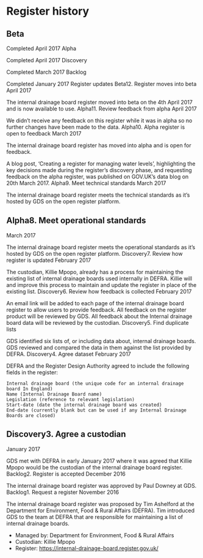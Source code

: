 # Register history
## Beta

Completed April 2017
Alpha

Completed April 2017
Discovery

Completed March 2017
Backlog

Completed January 2017
Register updates
Beta12. Register moves into beta
April 2017

The internal drainage board register moved into beta on the 4th April 2017 and is now available to use.
Alpha11. Review feedback from alpha
April 2017

We didn’t receive any feedback on this register while it was in alpha so no further changes have been made to the data.
Alpha10. Alpha register is open to feedback
March 2017

The internal drainage board register has moved into alpha and is open for feedback.

A blog post, ‘Creating a register for managing water levels’, highlighting the key decisions made during the register’s discovery phase, and requesting feedback on the alpha register, was published on GOV.UK’s data blog on 20th March 2017.
Alpha9. Meet technical standards
March 2017

The internal drainage board register meets the technical standards as it’s hosted by GDS on the open register platform.
## Alpha8. Meet operational standards
March 2017

The internal drainage board register meets the operational standards as it’s hosted by GDS on the open register platform.
Discovery7. Review how register is updated
February 2017

The custodian, Killie Mpopo, already has a process for maintaining the existing list of internal drainage boards used internally in DEFRA. Killie will and improve this process to maintain and update the register in place of the existing list.
Discovery6. Review how feedback is collected
February 2017

An email link will be added to each page of the internal drainage board register to allow users to provide feedback. All feedback on the register product will be reviewed by GDS. All feedback about the Internal drainage board data will be reviewed by the custodian.
Discovery5. Find duplicate lists

GDS identified six lists of, or including data about, internal drainage boards. GDS reviewed and compared the data in them against the list provided by DEFRA.
Discovery4. Agree dataset
February 2017

DEFRA and the Register Design Authority agreed to include the following fields in the register:

    Internal drainage board (the unique code for an internal drainage board In England)
    Name (Internal Drainage Board name)
    Legislation (reference to relevant legislation)
    Start-date (date the internal drainage board was created)
    End-date (currently blank but can be used if any Internal Drainage Boards are closed)

## Discovery3. Agree a custodian
January 2017

GDS met with DEFRA in early January 2017 where it was agreed that Killie Mpopo would be the custodian of the internal drainage board register.
Backlog2. Register is accepted
December 2016

The internal drainage board register was approved by Paul Downey at GDS.
Backlog1. Request a register
November 2016

The internal drainage board register was proposed by Tim Ashelford at the Department for Environment, Food & Rural Affairs (DEFRA). Tim introduced GDS to the team at DEFRA that are responsible for maintaining a list of internal drainage boards.

* Managed by: Department for Environment, Food & Rural Affairs
* Custodian: Killie Mpopo
* Register: https://internal-drainage-board.register.gov.uk/
